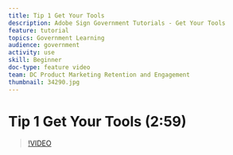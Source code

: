 ```yaml
---
title: Tip 1 Get Your Tools
description: Adobe Sign Government Tutorials - Get Your Tools
feature: tutorial
topics: Government Learning
audience: government
activity: use
skill: Beginner
doc-type: feature video
team: DC Product Marketing Retention and Engagement
thumbnail: 34290.jpg
---
```


# Tip 1 Get Your Tools (2:59)

>[!VIDEO](https://video.tv.adobe.com/v/34290)
